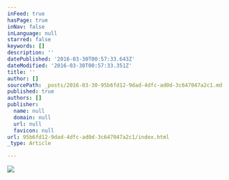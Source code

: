 ```yaml
---
inFeed: true
hasPage: true
inNav: false
inLanguage: null
starred: false
keywords: []
description: ''
datePublished: '2016-03-30T00:57:33.643Z'
dateModified: '2016-03-30T00:57:33.351Z'
title: ''
author: []
sourcePath: _posts/2016-03-30-95b6fd12-9dad-4dfc-ad0d-3c647047a2c1.md
published: true
authors: []
publisher:
  name: null
  domain: null
  url: null
  favicon: null
url: 95b6fd12-9dad-4dfc-ad0d-3c647047a2c1/index.html
_type: Article

---
```

![](https://the-grid-user-content.s3-us-west-2.amazonaws.com/dea98fe9-3d34-4dc8-a919-11e22d15d9b5.jpg)